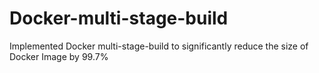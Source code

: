 # Docker-multi-stage-build
Implemented Docker multi-stage-build to significantly reduce the size of Docker Image by 99.7%
